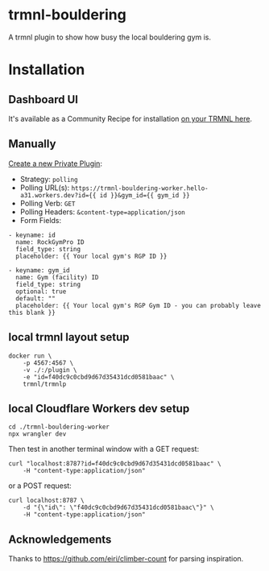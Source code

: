 # trmnl-bouldering

A trmnl plugin to show how busy the local bouldering gym is. 

# Installation

## Dashboard UI

It's available as a Community Recipe for installation [on your TRMNL here][link_plugin].

## Manually

[Create a new Private Plugin](https://usetrmnl.com/plugin_settings/new?keyname=private_plugin):
- Strategy: `polling`
- Polling URL(s): `https://trmnl-bouldering-worker.hello-a31.workers.dev?id={{ id }}&gym_id={{ gym_id }}`
- Polling Verb: `GET`
- Polling Headers: `&content-type=application/json`
- Form Fields:
```
- keyname: id
  name: RockGymPro ID
  field_type: string
  placeholder: {{ Your local gym's RGP ID }}

- keyname: gym_id
  name: Gym (facility) ID
  field_type: string
  optional: true
  default: ""
  placeholder: {{ Your local gym's RGP Gym ID - you can probably leave this blank }}
```

## local trmnl layout setup

```
docker run \
    -p 4567:4567 \
    -v ./:/plugin \
    -e "id=f40dc9c0cbd9d67d35431dcd0581baac" \
    trmnl/trmnlp
```

## local Cloudflare Workers dev setup

```
cd ./trmnl-bouldering-worker
npx wrangler dev
```

Then test in another terminal window with a GET request:
```
curl "localhost:8787?id=f40dc9c0cbd9d67d35431dcd0581baac" \
    -H "content-type:application/json"
```

or a POST request:
```
curl localhost:8787 \
    -d "{\"id\": \"f40dc9c0cbd9d67d35431dcd0581baac\"}" \
    -H "content-type:application/json"
```

## Acknowledgements

Thanks to https://github.com/eiri/climber-count for parsing inspiration.

[link_plugin]: https://usetrmnl.com/recipes/91950
